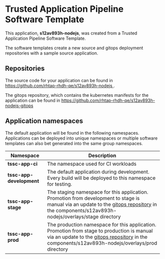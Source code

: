 # Trusted Application Pipeline Software Template

This application, **s12av893h-nodejs**, was created from a Trusted Application Pipeline Software Template.

The software templates create a new source and gitops deployment repositories with a sample source application. 

## Repositories

The source code for your application can be found in [https://github.com/rhtap-rhdh-qe/s12av893h-nodejs ](https://github.com/rhtap-rhdh-qe/s12av893h-nodejs ).
 
The gitops repository, which contains the kubernetes manifests for the application can be found in 
[https://github.com/rhtap-rhdh-qe/s12av893h-nodejs-gitops ](https://github.com/rhtap-rhdh-qe/s12av893h-nodejs-gitops ) 

## Application namespaces 

The default application will be found in the following namespaces. Applications can be deployed into unique namespaces or multiple software templates can also bet generated into the same group namespaces.  

|  Namespace   |  Description   |  
| -------- | -------- |
| **tssc-app-ci** | The namespace used for CI workloads |
| **tssc-app-development** | The default application during development. Every build will be deployed to this namespace for testing. |
| **tssc-app-stage** | The staging namespace for this application. Promotion from development to stage is manual via an update to the [gitops repository](https://github.com/rhtap-rhdh-qe/s12av893h-nodejs-gitops ) in the components/s12av893h-nodejs/overlays/stage directory |
| **tssc-app-prod** | The production namespace for this application. Promotion from stage to production is manual via an update to the [gitops repository](https://github.com/rhtap-rhdh-qe/s12av893h-nodejs-gitops ) in the components/s12av893h-nodejs/overlays/prod directory |